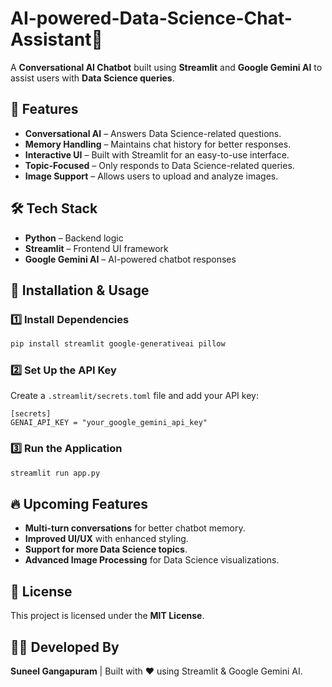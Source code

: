 # AI-powered-Data-Science-Chat-Assistant🤖

A **Conversational AI Chatbot** built using **Streamlit** and **Google Gemini AI** to assist users with **Data Science queries**.

## 🚀 Features

- **Conversational AI** – Answers Data Science-related questions.
- **Memory Handling** – Maintains chat history for better responses.
- **Interactive UI** – Built with Streamlit for an easy-to-use interface.
- **Topic-Focused** – Only responds to Data Science-related queries.
- **Image Support** – Allows users to upload and analyze images.

## 🛠 Tech Stack

- **Python** – Backend logic
- **Streamlit** – Frontend UI framework
- **Google Gemini AI** – AI-powered chatbot responses

## 📌 Installation & Usage

### 1️⃣ Install Dependencies
```bash
pip install streamlit google-generativeai pillow
```

### 2️⃣ Set Up the API Key
Create a `.streamlit/secrets.toml` file and add your API key:
```
[secrets]
GENAI_API_KEY = "your_google_gemini_api_key"
```

### 3️⃣ Run the Application
```bash
streamlit run app.py
```

## 🔥 Upcoming Features

- **Multi-turn conversations** for better chatbot memory.
- **Improved UI/UX** with enhanced styling.
- **Support for more Data Science topics**.
- **Advanced Image Processing** for Data Science visualizations.

## 📜 License
This project is licensed under the **MIT License**.

## 👨‍💻 Developed By
**Suneel Gangapuram** | Built with ❤️ using Streamlit & Google Gemini AI.

